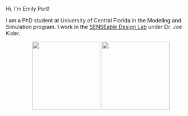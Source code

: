 Hi, I’m Emily Port!

I am a PhD student at University of Central Florida in the Modeling and Simulation program. I work in the [SENSEable Design Lab](https://sdl.eecs.ucf.edu/) under Dr. Joe Kider.

<!---📫 You can reach me through my email at emilyport@knights.ucf.edu --->

<p align="center">
<img height="180em" src="https://github-readme-stats.vercel.app/api?username=emjapo&bg_color=f78ca0,f9748f,fd868c,fe9a8b&title_color=fdfcfb&icon_color=fdfcfb&text_color=343431&show_icons=true&hide_border=true&&count_private=true&include_all_commits=true" /> <img height="180em" src="https://github-readme-stats.vercel.app/api/top-langs/?username=emjapo&bg_color=f78ca0,f9748f,fd868c,fe9a8b&title_color=fdfcfb&icon_color=fdfcfb&text_color=343431&show_icons=true&hide_border=true&&count_private=true&include_all_commits=true&layout=compact" /> 
</p>


<!---
emjapo/emjapo is a ✨ special ✨ repository because its `README.md` (this file) appears on your GitHub profile.
You can click the Preview link to take a look at your changes.
--->

